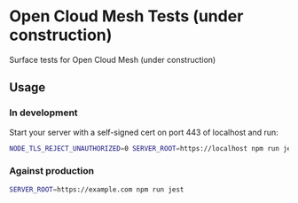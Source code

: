 # Open Cloud Mesh Tests (under construction)
Surface tests for Open Cloud Mesh (under construction)

## Usage
### In development
Start your server with a self-signed cert on port 443 of localhost and run:
```sh
NODE_TLS_REJECT_UNAUTHORIZED=0 SERVER_ROOT=https://localhost npm run jest
```

### Against production
```sh
SERVER_ROOT=https://example.com npm run jest
```
